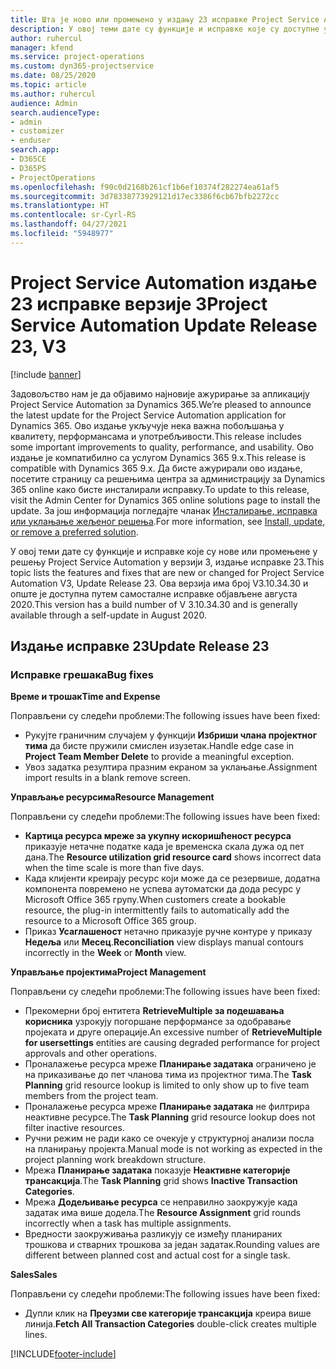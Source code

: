 ```yaml
---
title: Шта је ново или промењено у издању 23 исправке Project Service Automation верзије 3
description: У овој теми дате су функције и исправке које су доступне у издању 23 исправке за Project Service Automation верзије 3.
author: ruhercul
manager: kfend
ms.service: project-operations
ms.custom: dyn365-projectservice
ms.date: 08/25/2020
ms.topic: article
ms.author: ruhercul
audience: Admin
search.audienceType:
- admin
- customizer
- enduser
search.app:
- D365CE
- D365PS
- ProjectOperations
ms.openlocfilehash: f90c0d2168b261cf1b6ef10374f282274ea61af5
ms.sourcegitcommit: 3d78338773929121d17ec3386f6cb67bfb2272cc
ms.translationtype: HT
ms.contentlocale: sr-Cyrl-RS
ms.lasthandoff: 04/27/2021
ms.locfileid: "5948977"
---
```

# <a name="project-service-automation-update-release-23-v3"></a><span data-ttu-id="a146c-103">Project Service Automation издање 23 исправке верзије 3</span><span class="sxs-lookup"><span data-stu-id="a146c-103">Project Service Automation Update Release 23, V3</span></span>

[!include [banner](../includes/psa-now-project-operations.md)]

<span data-ttu-id="a146c-104">Задовољство нам је да објавимо најновије ажурирање за апликацију Project Service Automation за Dynamics 365.</span><span class="sxs-lookup"><span data-stu-id="a146c-104">We’re pleased to announce the latest update for the Project Service Automation application for Dynamics 365.</span></span> <span data-ttu-id="a146c-105">Ово издање укључује нека важна побољшања у квалитету, перформансама и употребљивости.</span><span class="sxs-lookup"><span data-stu-id="a146c-105">This release includes some important improvements to quality, performance, and usability.</span></span> <span data-ttu-id="a146c-106">Ово издање је компатибилно са услугом Dynamics 365 9.x.</span><span class="sxs-lookup"><span data-stu-id="a146c-106">This release is compatible with Dynamics 365 9.x.</span></span> <span data-ttu-id="a146c-107">Да бисте ажурирали ово издање, посетите страницу са решењима центра за администрацију за Dynamics 365 online како бисте инсталирали исправку.</span><span class="sxs-lookup"><span data-stu-id="a146c-107">To update to this release, visit the Admin Center for Dynamics 365 online solutions page to install the update.</span></span> <span data-ttu-id="a146c-108">За још информација погледајте чланак [Инсталирање, исправка или уклањање жељеног решења](/power-platform/admin/install-remove-preferred-solution).</span><span class="sxs-lookup"><span data-stu-id="a146c-108">For more information, see [Install, update, or remove a preferred solution](/power-platform/admin/install-remove-preferred-solution).</span></span>

<span data-ttu-id="a146c-109">У овој теми дате су функције и исправке које су нове или промењене у решењу Project Service Automation у верзији 3, издање исправке 23.</span><span class="sxs-lookup"><span data-stu-id="a146c-109">This topic lists the features and fixes that are new or changed for Project Service Automation V3, Update Release 23.</span></span> <span data-ttu-id="a146c-110">Ова верзија има број V3.10.34.30 и опште је доступна путем самосталне исправке објављене августа 2020.</span><span class="sxs-lookup"><span data-stu-id="a146c-110">This version has a build number of V 3.10.34.30 and is generally available through a self-update in August 2020.</span></span>

## <a name="update-release-23"></a><span data-ttu-id="a146c-111">Издање исправке 23</span><span class="sxs-lookup"><span data-stu-id="a146c-111">Update Release 23</span></span>

### <a name="bug-fixes"></a><span data-ttu-id="a146c-112">Исправке грешака</span><span class="sxs-lookup"><span data-stu-id="a146c-112">Bug fixes</span></span>

<span data-ttu-id="a146c-113">**Време и трошак**</span><span class="sxs-lookup"><span data-stu-id="a146c-113">**Time and Expense**</span></span>

<span data-ttu-id="a146c-114">Поправљени су следећи проблеми:</span><span class="sxs-lookup"><span data-stu-id="a146c-114">The following issues have been fixed:</span></span>
- <span data-ttu-id="a146c-115">Рукујте граничним случајем у функцији **Избриши члана пројектног тима** да бисте пружили смислен изузетак.</span><span class="sxs-lookup"><span data-stu-id="a146c-115">Handle edge case in **Project Team Member Delete** to provide a meaningful exception.</span></span>
- <span data-ttu-id="a146c-116">Увоз задатка резултира празним екраном за уклањање.</span><span class="sxs-lookup"><span data-stu-id="a146c-116">Assignment import results in a blank remove screen.</span></span>

<span data-ttu-id="a146c-117">**Управљање ресурсима**</span><span class="sxs-lookup"><span data-stu-id="a146c-117">**Resource Management**</span></span>

<span data-ttu-id="a146c-118">Поправљени су следећи проблеми:</span><span class="sxs-lookup"><span data-stu-id="a146c-118">The following issues have been fixed:</span></span>

- <span data-ttu-id="a146c-119">**Картица ресурса мреже за укупну искоришћеност ресурса** приказује нетачне податке када је временска скала дужа од пет дана.</span><span class="sxs-lookup"><span data-stu-id="a146c-119">The **Resource utilization grid resource card** shows incorrect data when the time scale is more than five days.</span></span>
- <span data-ttu-id="a146c-120">Када клијенти креирају ресурс који може да се резервише, додатна компонента повремено не успева аутоматски да дода ресурс у Microsoft Office 365 групу.</span><span class="sxs-lookup"><span data-stu-id="a146c-120">When customers create a bookable resource, the plug-in intermittently fails to automatically add the resource to a Microsoft Office 365 group.</span></span>
- <span data-ttu-id="a146c-121">Приказ **Усаглашеност** нетачно приказује ручне контуре у приказу **Недеља** или **Месец**.</span><span class="sxs-lookup"><span data-stu-id="a146c-121">**Reconciliation** view displays manual contours incorrectly in the **Week** or **Month** view.</span></span>

<span data-ttu-id="a146c-122">**Управљање пројектима**</span><span class="sxs-lookup"><span data-stu-id="a146c-122">**Project Management**</span></span>

<span data-ttu-id="a146c-123">Поправљени су следећи проблеми:</span><span class="sxs-lookup"><span data-stu-id="a146c-123">The following issues have been fixed:</span></span>

- <span data-ttu-id="a146c-124">Прекомерни број ентитета **RetrieveMultiple за подешавања корисника** узрокују погоршане перформансе за одобравање пројеката и друге операције.</span><span class="sxs-lookup"><span data-stu-id="a146c-124">An excessive number of **RetrieveMultiple for usersettings** entities are causing degraded performance for project approvals and other operations.</span></span>
- <span data-ttu-id="a146c-125">Проналажење ресурса мреже **Планирање задатака** ограничено је на приказивање до пет чланова тима из пројектног тима.</span><span class="sxs-lookup"><span data-stu-id="a146c-125">The **Task Planning** grid resource lookup is limited to only show up to five team members from the project team.</span></span> 
- <span data-ttu-id="a146c-126">Проналажење ресурса мреже **Планирање задатака** не филтрира неактивне ресурсе.</span><span class="sxs-lookup"><span data-stu-id="a146c-126">The **Task Planning** grid resource lookup does not filter inactive resources.</span></span>
- <span data-ttu-id="a146c-127">Ручни режим не ради како се очекује у структурној анализи посла на планирању пројекта.</span><span class="sxs-lookup"><span data-stu-id="a146c-127">Manual mode is not working as expected in the project planning work breakdown structure.</span></span>
- <span data-ttu-id="a146c-128">Мрежа **Планирање задатака** показује **Неактивне категорије трансакција**.</span><span class="sxs-lookup"><span data-stu-id="a146c-128">The **Task Planning** grid shows **Inactive Transaction Categories**.</span></span>
- <span data-ttu-id="a146c-129">Мрежа **Додељивање ресурса** се неправилно заокружује када задатак има више додела.</span><span class="sxs-lookup"><span data-stu-id="a146c-129">The **Resource Assignment** grid rounds incorrectly when a task has multiple assignments.</span></span>
- <span data-ttu-id="a146c-130">Вредности заокруживања разликују се између планираних трошкова и стварних трошкова за један задатак.</span><span class="sxs-lookup"><span data-stu-id="a146c-130">Rounding values are different between planned cost and actual cost for a single task.</span></span>

<span data-ttu-id="a146c-131">**Sales**</span><span class="sxs-lookup"><span data-stu-id="a146c-131">**Sales**</span></span>

<span data-ttu-id="a146c-132">Поправљени су следећи проблеми:</span><span class="sxs-lookup"><span data-stu-id="a146c-132">The following issues have been fixed:</span></span>

- <span data-ttu-id="a146c-133">Дупли клик на **Преузми све категорије трансакција** креира више линија.</span><span class="sxs-lookup"><span data-stu-id="a146c-133">**Fetch All Transaction Categories** double-click creates multiple lines.</span></span>


[!INCLUDE[footer-include](../includes/footer-banner.md)]
